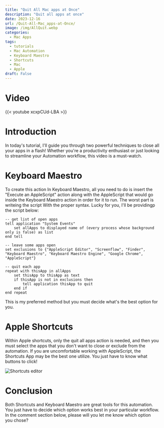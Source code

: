```yaml
---
title: "Quit All Mac apps at Once"
description: "Quit all apps at once"
date: 2023-12-16
url: /Quit-All-Mac_apps-at-Once/
image: /img/AllQuit.webp
categories:
  - Mac Apps
tags:
  - tutorials
  - Mac Automation
  - Keyboard Maestro
  - Shortcuts
  - Mac
  - Apple
draft: False
---
```


# Video

{{< youtube xcxpCUd-LBA >}}

# Introduction

In today's tutorial, I'll guide you through two powerful techniques to close all your apps in a flash! Whether you're a productivity enthusiast or just looking to streamline your Automation workflow, this video is a must-watch.

# Keyboard Maestro

To create this action In Keyboard Maestro, all you need to do is insert the "Execute an AppleScript" action along with the AppleScript that would go inside the Keyboard Maestro action in order for it to run. The worst part is writeing the script With the proper syntax. Lucky for you, I'll be providingp the script below:

```applescript
-- get list of open apps
tell application "System Events"
	set allApps to displayed name of (every process whose background only is false) as list
end tell

-- leave some apps open 
set exclusions to {"AppleScript Editor", "Screenflow", "Finder", "Keyboard Maestro", "Keyboard Maestro Engine", "Google Chrome", "AppleScript"}

-- quit each app
repeat with thisApp in allApps
	set thisApp to thisApp as text
	if thisApp is not in exclusions then
		tell application thisApp to quit
	end if
end repeat
```
This is my preferred method but you must decide what's the best option for you.

# Apple Shortcuts

Within Apple shortcuts, only the quit all apps action is needed, and then you must select the apps that you don't want to close or exclude from the automation. If you are uncomfortable working with AppleScript, the Shortcuts App may be the best one  utilize. You just have to know what buttons to click!

![Shortcuts editor](/img/shortcutsint.webp)


# Conclusion

Both Shortcuts and Keyboard Maestro are great tools for this automation. You just have to decide which option works best in your particular workflow. In the comment section below, please will you let me know which option you chose?